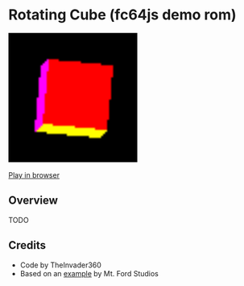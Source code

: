 # Rotating Cube (fc64js demo rom)

[<img src="https://raw.githubusercontent.com/TheInvader360/fc64js/main/rom/demo/rotating-cube/docs/demo.gif" width="256"/>](https://theinvader360.github.io/fc64js/rom/demo/rotating-cube/)

[Play in browser](https://theinvader360.github.io/fc64js/rom/demo/rotating-cube/)

## Overview

TODO

## Credits

* Code by TheInvader360
* Based on an [example](https://www.youtube.com/watch?v=gx_Sx5FeTAk) by Mt. Ford Studios
